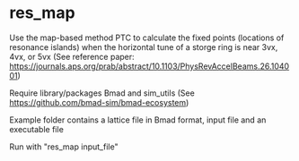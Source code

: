 # res_map
Use the map-based method PTC to calculate the fixed points (locations of resonance islands) when the horizontal tune of a storge ring is near 3vx, 4vx, or 5vx 
(See reference paper: https://journals.aps.org/prab/abstract/10.1103/PhysRevAccelBeams.26.104001)

Require library/packages Bmad and sim_utils (See https://github.com/bmad-sim/bmad-ecosystem) 

Example folder contains a lattice file in Bmad format, input file and an executable file

Run with "res_map input_file"
